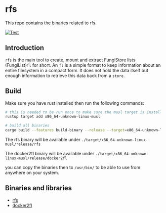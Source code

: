 # rfs

This repo contains the binaries related to rfs.

[![Test](https://github.com/threefoldtech/rfs/actions/workflows/tests.yaml/badge.svg?branch=master)](https://github.com/threefoldtech/rfs/actions/workflows/tests.yaml)

## Introduction

`rfs` is the main tool to create, mount and extract FungiStore lists (FungiList)`fl` for short. An `fl` is a simple format
to keep information about an entire filesystem in a compact form. It does not hold the data itself but enough information to
retrieve this data back from a `store`.

## Build

Make sure you have rust installed then run the following commands:

```bash
# this is needed to be run once to make sure the musl target is installed
rustup target add x86_64-unknown-linux-musl

# build all binaries
cargo build --features build-binary --release --target=x86_64-unknown-linux-musl
```

The rfs binary will be available under `./target/x86_64-unknown-linux-musl/release/rfs`

The docker2fl binary will be available under `./target/x86_64-unknown-linux-musl/release/docker2fl`

you can copy the binaries then to `/usr/bin/` to be able to use from anywhere on your system.

## Binaries and libraries

-   [rfs](./rfs/README.md)
-   [docker2fl](./docker2fl/README.md)
